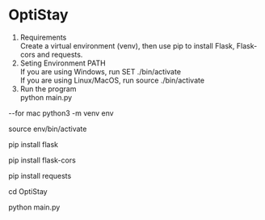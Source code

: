 # OptiStay

1. Requirements <br>
   Create a virtual environment (venv), then use pip to install Flask, Flask-cors and requests. <br>
2. Seting Environment PATH <br>
   If you are using Windows, run SET ./bin/activate <br>
   If you are using Linux/MacOS, run source ./bin/activate <br>
3. Run the program <br>
   python main.py

--for mac
python3 -m venv env

source env/bin/activate

pip install flask

pip install flask-cors

pip install requests

cd OptiStay

python main.py

